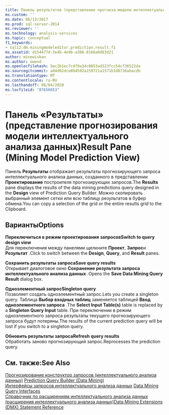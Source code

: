 ```yaml
---
title: Панель результатов (представление прогноза модели интеллектуального анализа данных) | Документация Майкрософт
ms.custom: ''
ms.date: 06/13/2017
ms.prod: sql-server-2014
ms.reviewer: ''
ms.technology: analysis-services
ms.topic: conceptual
f1_keywords:
- sql12.dm.miningmodeleditor.prediction.result.f1
ms.assetid: d154477d-3e4b-4e9b-a306-8166a0d83d21
author: minewiskan
ms.author: owend
ms.openlocfilehash: 5ec2b1ec7c4f9a3dc0053ad323fcc54cf36522da
ms.sourcegitcommit: ad4d92dce894592a259721a1571b1d8736abacdb
ms.translationtype: MT
ms.contentlocale: ru-RU
ms.lasthandoff: 08/04/2020
ms.locfileid: "87656653"
---
```

# <a name="result-pane-mining-model-prediction-view"></a><span data-ttu-id="d943a-102">Панель «Результаты» (представление прогнозирования модели интеллектуального анализа данных)</span><span class="sxs-lookup"><span data-stu-id="d943a-102">Result Pane (Mining Model Prediction View)</span></span>
  <span data-ttu-id="d943a-103">Панель **Результаты** отображает результаты прогнозирующего запроса интеллектуального анализа данных, созданного в представлении **Проектирование** построителя прогнозирующих запросов.</span><span class="sxs-lookup"><span data-stu-id="d943a-103">The **Results** pane displays the results of the data mining predictions query designed in the **Design** view of Prediction Query Builder.</span></span> <span data-ttu-id="d943a-104">Можно скопировать выбранный элемент сетки или всю таблицу результатов в буфер обмена.</span><span class="sxs-lookup"><span data-stu-id="d943a-104">You can copy a selection of the grid or the entire results grid to the Clipboard.</span></span>  
  
## <a name="options"></a><span data-ttu-id="d943a-105">Варианты</span><span class="sxs-lookup"><span data-stu-id="d943a-105">Options</span></span>  
 <span data-ttu-id="d943a-106">**Переключиться в режим проектирования запросов**</span><span class="sxs-lookup"><span data-stu-id="d943a-106">**Switch to query design view**</span></span>  
 <span data-ttu-id="d943a-107">Для переключения между панелями щелкните **Проект**, **Запрос**и **Результат** .</span><span class="sxs-lookup"><span data-stu-id="d943a-107">Click to switch between the **Design**, **Query**, and **Result** panes.</span></span>  
  
 <span data-ttu-id="d943a-108">**Сохранить результаты запроса**</span><span class="sxs-lookup"><span data-stu-id="d943a-108">**Save query results**</span></span>  
 <span data-ttu-id="d943a-109">Открывает диалоговое окно **Сохранение результата запроса интеллектуального анализа данных** .</span><span class="sxs-lookup"><span data-stu-id="d943a-109">Opens the **Save Data Mining Query Result** dialog box.</span></span>  
  
 <span data-ttu-id="d943a-110">**Одноэлементный запрос**</span><span class="sxs-lookup"><span data-stu-id="d943a-110">**Singleton query**</span></span>  
 <span data-ttu-id="d943a-111">Позволяет создать одноэлементный запрос.</span><span class="sxs-lookup"><span data-stu-id="d943a-111">Lets you create a singleton query.</span></span> <span data-ttu-id="d943a-112">Таблица **Выбор входных таблиц** заменяется таблицей **Ввод одноэлементного запроса** .</span><span class="sxs-lookup"><span data-stu-id="d943a-112">The **Select Input Table(s)** table is replaced by a **Singleton Query Input** table.</span></span> <span data-ttu-id="d943a-113">При переключении в режим одноэлементного запроса результаты текущего прогнозирующего запроса будут потеряны.</span><span class="sxs-lookup"><span data-stu-id="d943a-113">The results of the current prediction query will be lost if you switch to a singleton query.</span></span>  
  
 <span data-ttu-id="d943a-114">**Обновить результаты запроса**</span><span class="sxs-lookup"><span data-stu-id="d943a-114">**Refresh query results**</span></span>  
 <span data-ttu-id="d943a-115">Обработать заново прогнозирующий запрос.</span><span class="sxs-lookup"><span data-stu-id="d943a-115">Reprocesses the prediction query.</span></span>  
  
## <a name="see-also"></a><span data-ttu-id="d943a-116">См. также:</span><span class="sxs-lookup"><span data-stu-id="d943a-116">See Also</span></span>  
 <span data-ttu-id="d943a-117">[Прогнозирование конструктор запросов &#40;интеллектуального анализа данных&#41;](prediction-query-builder-data-mining.md) </span><span class="sxs-lookup"><span data-stu-id="d943a-117">[Prediction Query Builder &#40;Data Mining&#41;](prediction-query-builder-data-mining.md) </span></span>  
 <span data-ttu-id="d943a-118">[Интерфейсы запросов интеллектуального анализа данных](data-mining/data-mining-query-tools.md) </span><span class="sxs-lookup"><span data-stu-id="d943a-118">[Data Mining Query Interfaces](data-mining/data-mining-query-tools.md) </span></span>  
 [<span data-ttu-id="d943a-119">Справочник по расширениям интеллектуального анализа данных (расширения интеллектуального анализа данных)</span><span class="sxs-lookup"><span data-stu-id="d943a-119">Data Mining Extensions &#40;DMX&#41; Statement Reference</span></span>](/sql/dmx/data-mining-extensions-dmx-statements)  
  
  
